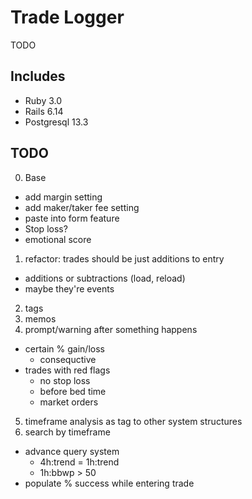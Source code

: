 # Trade Logger

TODO

## Includes

- Ruby 3.0
- Rails 6.14
- Postgresql 13.3

## TODO

0. Base

- add margin setting
- add maker/taker fee setting
- paste into form feature
- Stop loss?
- emotional score

1. refactor: trades should be just additions to entry

- additions or subtractions (load, reload)
- maybe they're events

2. tags
3. memos
4. prompt/warning after something happens

- certain % gain/loss
  - consequctive
- trades with red flags
  - no stop loss
  - before bed time
  - market orders

5. timeframe analysis as tag to other system structures
6. search by timeframe

- advance query system
  - 4h:trend = 1h:trend
  - 1h:bbwp > 50
- populate % success while entering trade
